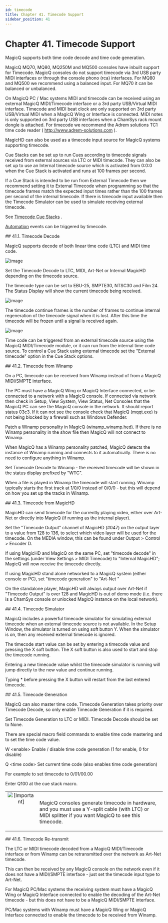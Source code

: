 ```yaml
---
id: timecode
title: Chapter 41. Timecode Support
sidebar_position: 41
---
```


# Chapter 41. Timecode Support
<p>MagicQ supports both time code decode and time code generation.</p>
<p>
    MagicQ MQ70, MQ80, MQ250M and MQ500 consoles have inbuilt support for Timecode. MagicQ consoles do not support timecode via 3rd USB
    party MIDI interfaces or through the console phono (rca) interfaces. For MQ80 and MQ500 we recommend using a balanced input. For MQ70 it
    can be balanced or unbalanced.
</p>
<p>
    On MagicQ PC / Mac systems MIDI and timecode can be received using an external MagicQ MIDI/Timecode interface or a 3rd party USB/Virtual
    MIDI interface. Timecode and MIDI beat clock are only supported on 3rd party USB/Virtual MIDI when a MagicQ Wing or Interface is
    connected. MIDI notes is only supported on 3rd party USB interfaces when a ChamSys rack mount dongle is attached. For timecode we
    recommend the Adrem solutions TC1 time code reader (
    <a class="ulink" href="http://www.adrem-solutions.com" target="_top">http://www.adrem-solutions.com</a>
    ).
</p>
<p>MagicHD can also be used as a timecode input source for MagicQ systems supporting timecode.</p>
<p>
    Cue Stacks can be set up to run Cues according to timecode signals received from external sources via LTC or MIDI timecode. They can
    also be set up to use an Internal timecode source which is activated from 0:0:0 when the Cue Stack is activated and runs at 100 frames
    per second.
</p>
<p>
    If a Cue Stack is intended to be run from External Timecode then we recommend setting it to External Timecode when programming so that
    the timecode frames match the expected input times rather than the 100 frames per second of the internal timecode. If there is timecode
    input available then the Timecode Simulator can be used to simulate receiving external timecode.
</p>
<p>
    See
    <a class="link" href="cue-stacks.html#_timecode_cue_stacks" title="15.18. Timecode Cue Stacks">Timecode Cue Stacks</a>
    .
</p>
<p>
    <a class="link" href="automation.html#_magicq_automation_window" title="22.1. MagicQ Automation Window">Automation</a>
    events can be triggered by timecode.
</p>
<div class="section">
    ## 41.1. Timecode Decode
    <p>MagicQ supports decode of both linear time code (LTC) and MIDI time code.</p>
    <p>
        <span class="inlinemediaobject">
            <img src="https://secure.chamsys.co.uk/help/documentation/magicq/images/miditcdecode.png" alt="image" />
        </span>
    </p>
    <p>Set the Timecode Decode to LTC, MIDI, Art-Net or Internal MagicHD depending on the timecode source.</p>
    <p>
        The timecode type can be set to EBU-25, SMPTE30, NTSC30 and Film 24. The Status Display will show the current timecode being
        received.
    </p>
    <p>
        <span class="inlinemediaobject">
            <img src="https://secure.chamsys.co.uk/help/documentation/magicq/images/statustc.png" alt="image" />
        </span>
    </p>
    <p>
        The timecode continue frames is the number of frames to continue internal regeneration of the timecode signal when it is lost. After
        this time the timecode will be frozen until a signal is received again.
    </p>
    <p>
        <span class="inlinemediaobject">
            <img src="https://secure.chamsys.co.uk/help/documentation/magicq/images/cuestackoptiontc.png" alt="image" />
        </span>
    </p>
    <p>
        Time code can be triggered from an external timecode source using the MagicQ MIDI/Timecode module, or it can run from the internal
        time code source. To control a Cue Stack using external timecode set the "External timecode" option in the Cue Stack options.
    </p>
</div>
<div class="section">
    ## 41.2. Timecode from Winamp
    <p>On a PC, timecode can be received from Winamp instead of from a MagicQ MIDI/SMPTE interface.</p>
    <p>
        The PC must have a MagicQ Wing or MagicQ Interface connected, or be connected to a network with a MagicQ console. If connected via
        network then check in Setup, View System, View Status, Net Consoles that the MagicQ PC can see the MagicQ console in the network. It
        should report status 03c3. If it can not see the console check that MagicQ (mqqt.exe) is not being blocked by a firewall such as
        Windows Defender.
    </p>
    <p>
        Patch a Winamp personality in MagicQ (winamp_winamp.hed). If there is no Winamp personality in the show file then MagicQ will not
        connect to Winamp.
    </p>
    <p>
        When MagicQ has a Winamp personality patched, MagicQ detects the instance of Winamp running and connects to it automatically. There
        is no need to configure anything in Winamp.
    </p>
    <p>Set Timecode Decode to Winamp - the received timecode will be shown in the status display prefixed by "WTC".</p>
    <p>
        When a file is played in Winamp the timecode will start running. Winamp typically starts the first track at 1/0/0 instead of 0/0/0 -
        but this will depend on how you set up the tracks in Winamp.
    </p>
</div>
<div class="section">
    ## 41.3. Timecode from MagicHD
    <p>
        MagicHD can send timecode for the currently playing video, either over Art-Net or directly into MagicQ (if running as the internal
        player).
    </p>
    <p>
        Set the "Timecode Output" channel of MagicHD (#047) on the output layer to a value from 128 to 136, to select which video layer will
        be used for the timecode. On the MEDIA window, this can be found under Output &gt; Control &gt; Encoder D.
    </p>
    <p>
        If using MagicHD and MagicQ on the same PC, set "timecode decode" in the settings (under View Settings &gt; MIDI Timecode) to
        "Internal MagicHD"; MagicQ will now receive the timecode directly.
    </p>
    <p>If using MagicHD stand alone networked to a MagicQ system (either console or PC), set "timecode generation" to "Art-Net "</p>
    <p>
        On the standalone player, MagicHD will always output over Art-Net if "Timecode Output" is over 128 and MagicHD is out of demo mode
        (i.e. there is a ChamSys console or unlocked MagicQ instance on the local network).
    </p>
</div>
<div class="section">
    ## 41.4. Timecode Simulator
    <p>
        MagicQ includes a powerful timecode simulator for simulating external timecode when an external timecode source is not available. In
        the Setup Window, the simulator is turned on using soft button Y. When the simulator is on, then any received external timecode is
        ignored.
    </p>
    <p>
        The timecode start value can be set by entering a timecode value and pressing the X soft button. The X soft button is also used to
        start and stop the timecode running.
    </p>
    <p>Entering a new timecode value whilst the timecode simulator is running will jump directly to the new value and continue running.</p>
    <p>Typing * before pressing the X button will restart from the last entered timecode.</p>
</div>
<div class="section">
    ## 41.5. Timecode Generation
    <p>
        MagicQ can also master time code. Timecode Generation takes priority over Timecode Decode, so only enable Timecode Generation if it
        is required.
    </p>
    <p>Set Timecode Generation to LTC or MIDI. Timecode Decode should be set to None.</p>
    <p>There are special macro field commands to enable time code mastering and to set the time code value.</p>
    <p>W &lt;enable&gt; Enable / disable time code generation (1 for enable, 0 for disable)</p>
    <p>Q &lt;time code&gt; Set current time code (also enables time code generation)</p>
    <p>For example to set timecode to 0/01/00.00</p>
    <p>Enter Q100 at the cue stack macro.</p>
    <div class="important">
        <table border="0" summary="Important">
            <tbody>
                <tr>
                    <td rowspan="2" align="center" valign="top" width="25">
                        <img alt="[Important]" src="https://secure.chamsys.co.uk/help/documentation/magicq/images/icons/important.png" />
                    </td>
                    <th align="left"></th>
                </tr>
                <tr>
                    <td align="left" valign="top">
                        <p>
                            MagicQ consoles generate timecode in hardware, and you must use a Y-split cable (with LTC) or MIDI splitter if
                            you want MagicQ to see this timecode.
                        </p>
                    </td>
                </tr>
            </tbody>
        </table>
    </div>
</div>
<div class="section">
    ## 41.6. Timecode Re-transmit
    <p>
        The LTC or MIDI timecode decoded from a MagicQ MIDI/Timecode interface or from Winamp can be retransmitted over the network as
        Art-Net timecode.
    </p>
    <p>
        This can then be received by any MagicQ console on the network even if it does not have a MIDI/SMPTE interface - just set the
        timecode input type to Art-Net.
    </p>
    <p>
        For MagicQ PC/Mac systems the receiving system must have a MagicQ Wing or MagicQ Interface connected to enable the decoding of the
        Art-Net timecode - but this does not have to be a MagicQ MIDI/SMPTE interface.
    </p>
    <p>
        PC/Mac systems with Winamp must have a MagicQ Wing or MagicQ Interface connected to enable the timecode to be received from Winamp.
    </p>
</div>
